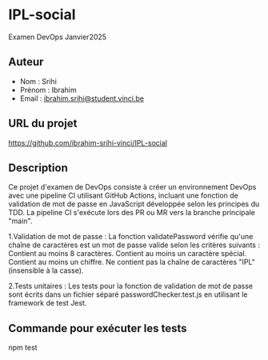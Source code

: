 # IPL-social
Examen DevOps Janvier2025

## Auteur
- Nom : Srihi
- Prénom : Ibrahim
- Email : ibrahim.srihi@student.vinci.be

## URL du projet
https://github.com/ibrahim-srihi-vinci/IPL-social

## Description
Ce projet d'examen de DevOps consiste à créer un environnement DevOps avec une pipeline CI utilisant GitHub Actions, incluant une fonction de validation de mot de passe en JavaScript développée selon les principes du TDD. La pipeline CI s'exécute lors des PR ou MR vers la branche principale "main".

1.Validation de mot de passe :
  La fonction validatePassword vérifie qu'une chaîne de caractères est un mot de passe valide selon les critères suivants :
  Contient au moins 8 caractères.
  Contient au moins un caractère spécial.
  Contient au moins un chiffre.
  Ne contient pas la chaîne de caractères "IPL" (insensible à la casse).

2.Tests unitaires :
  Les tests pour la fonction de validation de mot de passe sont écrits dans un fichier séparé passwordChecker.test.js en utilisant le framework de test Jest.

## Commande pour exécuter les tests
npm test
